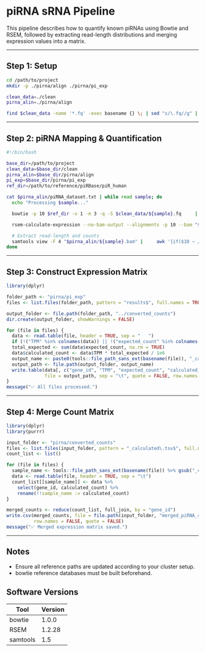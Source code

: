 
# piRNA sRNA Pipeline


This pipeline describes how to quantify known piRNAs using Bowtie and RSEM, followed by extracting read-length distributions and merging expression values into a matrix.

---



## Step 1: Setup

```bash
cd /path/to/project
mkdir -p ./pirna/align ./pirna/pi_exp

clean_data=./clean
pirna_alin=./pirna/align

find $clean_data -name '*.fq' -exec basename {} \; | sed "s/\.fq//g" | sort > $pirna_alin/piRNA_dataset.txt
```

---

## Step 2: piRNA Mapping & Quantification

```bash
#!/bin/bash

base_dir=/path/to/project
clean_data=$base_dir/clean
pirna_alin=$base_dir/pirna/align
pi_exp=$base_dir/pirna/pi_exp
ref_dir=/path/to/reference/piRBase/piR_human

cat $pirna_alin/piRNA_dataset.txt | while read sample; do
  echo "Processing $sample..."

  bowtie -p 10 $ref_dir -v 1 -m 3 -q -S $clean_data/${sample}.fq     | samtools view -b -@ 4 > $pirna_alin/${sample}.bam

  rsem-calculate-expression --no-bam-output --alignments -p 10 --bam "$pirna_alin/${sample}.bam" "$ref_dir" "$pi_exp/${sample}.rsem"

  # Extract read-length and counts
  samtools view -F 4 "$pirna_alin/${sample}.bam" |     awk '{if($10 ~ /^[ATCGN]+$/) print $10}' |     awk 'BEGIN{OFS=","} {if(length($0) >= 15 && length($0) <= 45) {counts[$0]++; lengths[$0]=length($0)}} END {for (seq in counts) print seq, lengths[seq], counts[seq]}' |     sort -nr > "$pirna_alin/${sample}_read_count_length.csv"
done
```

---

## Step 3: Construct Expression Matrix

```r
library(dplyr)

folder_path <- "pirna/pi_exp"
files <- list.files(folder_path, pattern = "results$", full.names = TRUE)

output_folder <- file.path(folder_path, "../converted_counts")
dir.create(output_folder, showWarnings = FALSE)

for (file in files) {
  data <- read.table(file, header = TRUE, sep = "	")
  if (!("TPM" %in% colnames(data)) || !("expected_count" %in% colnames(data))) next
  total_expected <- sum(data$expected_count, na.rm = TRUE)
  data$calculated_count <- data$TPM * total_expected / 1e6
  output_name <- paste0(tools::file_path_sans_ext(basename(file)), "_calculated.tsv")
  output_path <- file.path(output_folder, output_name)
  write.table(data[, c("gene_id", "TPM", "expected_count", "calculated_count")],
              file = output_path, sep = "\t", quote = FALSE, row.names = FALSE)
}
message("✅ All files processed.")
```

---

## Step 4: Merge Count Matrix

```r
library(dplyr)
library(purrr)

input_folder <- "pirna/converted_counts"
files <- list.files(input_folder, pattern = "_calculated\.tsv$", full.names = TRUE)
count_list <- list()

for (file in files) {
  sample_name <- tools::file_path_sans_ext(basename(file)) %>% gsub("_calculated", "", .)
  data <- read.table(file, header = TRUE, sep = "\t")
  count_list[[sample_name]] <- data %>%
    select(gene_id, calculated_count) %>%
    rename(!!sample_name := calculated_count)
}

merged_counts <- reduce(count_list, full_join, by = "gene_id")
write.csv(merged_counts, file = file.path(input_folder, "merged_piRNA_counts.csv"),
          row.names = FALSE, quote = FALSE)
message("✅ Merged expression matrix saved.")
```

---

## Notes

- Ensure all reference paths are updated according to your cluster setup.  
- bowtie reference databases must be built beforehand.  

## Software Versions

| Tool            | Version     |
|-----------------|-------------|
| bowtie          | 1.0.0       |
| RSEM            | 1.2.28      |
| samtools        | 1.5         |